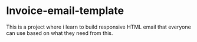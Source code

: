 # Invoice-email-template
This is a project where i learn to build responsive HTML email that everyone can use based on what they need from this.
